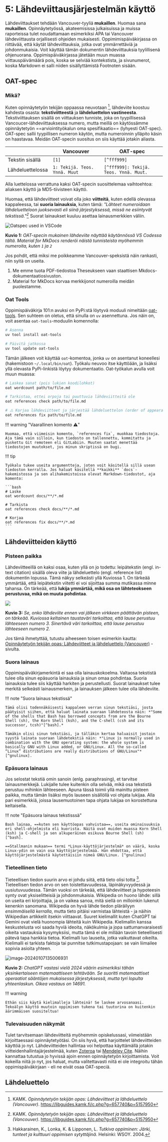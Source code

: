 # 5: Lähdeviittausjärjestelmän käyttö

Lähdeviittaukset tehdään Vancouver-tyyliä **mukaillen**. Huomaa sana **mukaillen**. Opinnäytetyössä, akateemisissa julkaisuissa ja muissa raporteissa tulet noudattamaan esimerkiksi APA tai Vancouver lähdeviittausta orjallisesti ohjeiden mukaisesti. Oppimimispäiväkirjassa on riittävää, että käytät lähdeviittauksia, jotka ovat ymmärrettäviä ja johdonmukaisia. Voit käyttää tämän dokumentin lähdeviittauksia tyylillisenä ohjenuorana. Oppimispäiväkirjassa jätetään muun muassa viittauspäivämäärä pois, koska se selviää kontekstista, ja sivunumerot, koska Markdown ei salli niiden sisällyttämistä Footnoten sisään.

## OAT-spec

### Mikä?

Kuten opinnäytetyön tekijän oppaassa neuvotaan [^fcfce3], lähdeviite koostuu kahdesta osasta: **tekstiviitteestä** ja **lähdeluettelon vastineesta**. Tekstiviittauksen sisällä on viittauksen tunniste, joka on tyypillisessä Vancoucer-lähdeviittauksessa numero, mutta meillä on käytössämme opinnäytetyön ==arviointityökalun oma spesifikaatio== (lyhyesti OAT-spec). OAT-spec sallii tyypillisen numeron käytön, mutta numeroinnin ylläpito käsin on haastavaa. Meidän OAT-specin suositus on siis käyttää jotakin aliasta.

|                  | Vancouver                     | OAT-spec                               |
| ---------------- | ----------------------------- | -------------------------------------- |
| Tekstin sisällä  | `[1]`                         | `[^fff999]`                            |
| Lähdeluettelossa | `1: Tekijä. Teos. Ynnä. Muut` | `[^fff999]: Tekijä. Teos. Ynnä. Muut.` |

Alla luettelossa verrattuna kaksi OAT-specin suosittelemaa vaihtoehtoa: aliaksen käyttö ja MD5-tiivisteen käyttö.

Huomaa, että lähdeviitteet voivat olla joko **viitteitä**, kuten edellä olevassa kappaleessa, tai **suoria lainauksia**, kuten tämä: *"Lähteet numeroidaan lähdeluetteloon juoksevasti eli siinä järjestyksessä, missä ne esiintyvät tekstissä."[^fcfce3]*  Suorat lainaukset kuuluu asettaa lainausmerkkien väliin.

![Oatspec used in VSCode](../images/oatspec_in_use.png)

**Kuvio 1:** *OAT-specin mukainen lähdeviite näyttää käytännössä VS Codessa tältä. Material for MkDocs renderöi näistä tunnisteista myöhemmin numeroita, kuten `1` ja `2`*

Jos pohdit, että miksi me poikkeamme Vancouver-speksistä näin rankasti, niin syitä on useita. 

1. Me emme tuota PDF-tiedostoa Theseukseen vaan staattisen Mkdocs-dokumentaatiosivuston. 
2. Material for MkDocs korvaa merkkijonot numeroilla meidän puolestamme.

### Oat Tools

Oppimispäiväkirja 101:n avuksi on PyPi:stä löytyvä moduuli nimeltään [oat-tools](https://pypi.org/project/oat-tools/). Sen suhteen on oletus, että sinulla on `uv` asennettuna. Jos näin on, voit asentaa `oat-tools`-moduulin komennolla:

```bash
# Asenna
uv tool install oat-tools

# Päivitä jatkossa
uv tool update oat-tools
```

Tämän jälkeen voit käyttää `oat`-komentoa, jonka `uv` on asentanut koneellesi (hakemistoon `~/.local/bin/oat`). Työkalu neuvoo itse käyttöään, ja lisäksi yllä olevasta PyPi-linkistä löytyy dokumentaatio. Oat-työkalun avulla voit muun muassa:

```bash
# Laskea sanat (pois lukien koodilohkot)
oat wordcount path/to/file.md

# Tarkistaa, ettei orpoja tai puuttuvia lähdeviitteitä ole
oat references check path/to/file.md

# ⚠️ Korjaa lähdeviitteet ja järjestää lähdeluettelon (order of appearance)
oat references fix path/to/file.md
```

!!! warning "Vaarallinen komento ⚠️"

    Huomaa, että viimeisin komento, `references fix`, muokkaa tiedostoja. Aja tämä vain silloin, kun tiedosto on tallennettu, kommitattu ja puskettu Git remoteen eli GitLabiin. Muuten saatat menettää tiedostojen muutokset, jos minun skriptissä on bugi.

!!! tip

    Työkalu tukee useita argumentteja, joten voit käsitellä sillä usean tiedoston kerralla. Jos haluat käsitellä **kaikki** `docs`-hakemistossa ja sen alihakemistoissa olevat Markdown-tiedostot, aja komento:

    ```bash
    # Laske
    oat wordcount docs/**/*.md
    
    # Tarkista
    oat references check docs/**/*.md

    # Korjaa
    oat references fix docs/**/*.md
    ```

## Lähdeviitteiden käyttö

### Pisteen paikka

Lähdeviitteeillä on kaksi osaa, kuten yllä on jo todettu: leipätekstin (engl. in-text citation) sisällä oleva viite ja lähdeluettelo (engl. reference list) dokumentin lopussa. Tämä näkyy selkeästi yllä Kuviossa 1. On tärkeää ymmärtää, että leipätekstin viitetti ei voi sijoittaa summa mutikassa minne tahansa. On tärkeää, että **lukija ymmärtää, mikä osa on lähteteokseen perustuvaa, mikä on muuta pohdintaa**.

![](../images/lahdeviite-pistesaanto.png)

**Kuvio 3:** *Se, onko lähdeviite ennen vai jälkeen virkkeen päättävän pisteen, on tärkeää. Kuviossa keltainen taustaväri tarkoittaa, että lause perustuu lähteeseen numero 3. Sinertävä väri tarkoittaa, että lause perustuu lähteeseen numero 2.*

Jos tämä ihmetyttää, tutustu aiheeseen toisen esimerkin kautta: [Opinnäytetyön tekijän opas: Lähdeviitteet ja lähdeluettelo (Vancouver)](https://libguides.kamk.fi/c.php?g=657740&p=5157950) -sivulta.

### Suora lainaus

Oppimispäiväkirjamerkintä ei saa olla lainauskokoelma. Valtaosa tekstistä tulee olla sinun epäsuoria lainauksia ja sinun omaa pohdintaa. Suoria lainauksia tulee siis käyttää harkiten ja perustellusti. Suorat lainaukset tulee merkitä selkeästi lainausmerkein, ja lainauksen jälkeen tulee olla lähdeviite. 

!!! note "Suora lainaus tekstissä"

    Tämä olisi todennäköisesti kappaleen verran sinun tekstiäsi, josta päätyisit siihen, että haluat lainata suoraan lähdeteosta näin: *"Some of the shells that Bash has borrowed concepts from are the Bourne Shell (sh), the Korn Shell (ksh), and the C-shell (csh and its successor, tcsh)"[^bash].* 

    Tämäkin olisi sinun tekstiäsi, ja tälläkin kertaa haluaisit jostain syystä lainata suoraan lähdetekstiä näin: *"Linux is normally used in combination with the GNU operating system: the whole system is basically GNU with Linux added, or GNU/Linux. All the so-called “Linux” distributions are really distributions of GNU/Linux"* [^gnulinux].

### Epäsuora lainaus

Jos selostat tekstiä omin sanoin (enlg. paraphrasing), et tarvitse lainausmerkkejä. Lukijalle tulee kuitenkin olla selvää, mikä osa tekstistä perustuu mihinkin lähteeseen. Apuna tässä toimii yllä mainittu pisteen paikka, mutta tämän lisäksi myös lauseen sisällöllä voi ohjata lukijaa. Alla pari esimerkkiä, joissa lausemuotoinen tapa ohjata lukijaa on korostettuna keltaisella.

!!! note "Epäsuora lainaus tekstisssä"

    Bash lainaa, ==kuten sen käyttöopas vahvistaa==, useita ominaisuuksia eri shell-ohjelmista eli kuorista. Näitä ovat muiden muassa Korn Shell (ksh) ja C-shell ja sen alkuperäinen esikuva Bourne Shell (sh) [^bash].

    ==Stallmanin mukaan== termi *Linux-käyttöjärjestelmä* on väärä, koska Linux-ydin on vain osa käyttöjärjestelmää. Hän ehdottaa, että käyttöjärjestelmästä käytettäisiin nimeä GNU/Linux. [^gnulinux]

### Tieteellinen tieto

Tieteellisen tiedon suurin arvo ei johdu siitä, että tieto olisi totta [^40c08c]. Tieteellisen tiedon arvo on sen toistettavuudessa, läpinäkyvyydessä ja uusiutuvuudessa. Tämän vuoksi on tärkeää, että lähdeviitteet ja hypoteesin synty ovat yksiselitteisiä ja johdonmukaisia. Wikipedia on huono lähde: sillä on useita eri kirjoittajia, ja on vaikea sanoa, mitä siellä on milloinkin lukenut kenenkin sanomana. Wikipedia on hyvä lähde tiedon pläräilyyn *ensimmäisellä kerralla*, mutta tieto pitäisi varmistaa lähteistä - ja näihin Wikipedian artikkelit itsekin viittaavat. Suuret kielimallit kuten ChatGPT tai Gemini ovat vielä huonompia lähteitä kuin Wikipedia. Kielimallin kanssa keskustelusta voi saada hyviä ideoita, näkökulmia ja jopa sattumanvaraisesti oikeita vastauksia kysymyksiisi, mutta tämä ei ole millään tavoin tieteellisesti pätevä tapa hankkia tietoa. Kielimalli luo lauseita, jotka vaikuttavat oikeilta. Kielimalli ei tarkista faktoja tai punnitse tutkimustapojaan: se vain liimailee sopivia asioita yhteen.

![image-20240107135006931](../images/chatgpt.png)

**Kuvio 2:** *ChatGPT vastasi vielä 2024 väärin esimerkiksi tähän yksinkertaiseen matemaattiseen tehtävään. Se suoritti matemaattiset operaatiot sääntöjen mukaisessa järjestyksessä, mutta tyri lopulta yhteenlaskun. Oikea vastaus on 14691.*

!!! warning

    Ethän siis käytä kielimalleja lähteinä! Se laskee arvosanaasi. Tekoälyn käyttö muutoin oppimisen tukena tai tuutorina on kuitenkin äärimmäisen suositeltua!

### Tulevaisuuden näkymät

Tulet tarvitsemaan lähdeviitteitä myöhemmin opiskelussasi, viimeistään kirjoittaessasi opinnäytetyötäsi. On siis hyvä, että harjoittelet lähdeviitteiden käyttöä jo nyt. Lähdeviitteiden hallintaa voi helpottaa käyttämällä jotakin viitteidenhallintajärjestelmää, kuten [Zoteroa](https://www.zotero.org/) tai [Mendeley Cite](https://www.mendeley.com/reference-management/mendeley-cite). Näihin kannattaa tutustua jo hyvissä ajoin ennen opinnäytetyön kirjoittamista. Voit kokeilla niitä jo nyt, jos haluat, mutta valitettavasti niitä ei ole integroitu tähän oppimispäiväkirjaan - eli ne eivät osaa OAT-speciä.

## Lähdeluettelo

[^fcfce3]: KAMK. *Opinnäytetyön tekijän opas: Lähdeviitteet ja lähdeluettelo (Vancouver)*. https://libguides.kamk.fi/c.php?g=657740&p=5157950
[^bash]: GNU. *Bash Reference Manual*. https://www.gnu.org/software/bash/manual/bash.html
[^gnulinux]: Stallman, R. *Linux and the GNU System*. https://www.gnu.org/gnu/linux-and-gnu.html
[^40c08c]: Hakkarainen, K., Lonka, K. & Lipponen, L. *Tutkiva oppiminen: Järki, tunteet ja kulttuuri oppimisen sytyttäjinä*. Helsinki: WSOY. 2004.
